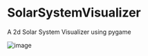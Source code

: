# SolarSystemVisualizer
A 2d Solar System Visualizer using pygame

![image](https://user-images.githubusercontent.com/101823341/190891679-3e740830-42cf-4d5a-a988-dd70a170cdd0.png)

